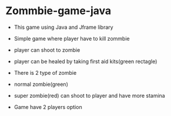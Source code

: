# Zommbie-game-java
- This game using Java and Jframe library 
- Simple game where player have to kill zommbie 
- player can shoot to zombie
- player can be healed by taking first aid kits(green rectagle)

- There is 2 type of zombie 
- normal zombie(green) 
- super zombie(red) can shoot to player and have more stamina

- Game have 2 players option

